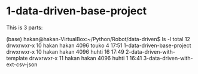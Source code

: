 # 1-data-driven-base-project
This is 3 parts: 

(base) hakan@hakan-VirtualBox:~/Python/Robot/data-driven$ ls -l
total 12
drwxrwxr-x 10 hakan hakan 4096 touko  4 17:51 1-data-driven-base-project
drwxrwxr-x 10 hakan hakan 4096 huhti 16 17:49 2-data-driven-with-template
drwxrwxr-x 11 hakan hakan 4096 huhti  1 16:41 3-data-driven-with-ext-csv-json

